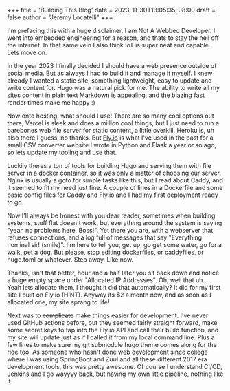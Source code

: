 +++
title = 'Building This Blog'
date = 2023-11-30T13:05:35-08:00
draft = false
author = "Jeremy Locatelli"
+++

I'm prefacing this with a huge disclaimer. I am Not A Webbed Developer. I went into embedded engineering for a reason, and thats to stay the hell off the internet. In that same vein I also think IoT is super neat and capable. Lets move on.

In the year 2023 I finally decided I should have a web presence outside of social media. But as always I had to build it and manage it myself. I knew already I wanted a static site, something lightweight, easy to update and write content for. Hugo was a natural pick for me. The ability to write all my sites content in plain text Markdown is appealing, and the blazing fast render times make me happy :)

Now onto hosting, what should I use! There are so many cool options out there, Vercel is sleek and does a million cool things, but I just need to run a barebones web file server for static content, a little overkill. Heroku is, uh also there I guess, no thanks. But [Fly.io](https://fly.io) is what I've used in the past for a small CSV converter website I wrote in Python and Flask a year or so ago, so lets update my tooling and use that. 

Luckily theres a ton of tools for building Hugo and serving them with file server in a docker container, so it was only a matter of choosing our server. Nginx is usually a goto for simple tasks like this, but I read about Caddy, and it seemed to fit my need just fine. A couple of lines in a Dockerfile and some basic config files for Caddy and Fly.io and I had my first deployment ready to go.

Now I'll always be honest with you dear reader, sometimes when building systems, stuff flat doesn't work, but everything around the system is saying "yeah no problems here, Boss!". Yet there you are, with a webserver that refuses connections, and a log full of messages that say "Everything nominal sir! (smile)". I'm here to tell you, get up, go get some water, go for a walk, pet a dog. But please, stop editing dockerfiles, or caddyfiles, or hugo.toml or whatever. Step away. Like now.

Thanks, isn't that better, hour and a half later you sit back down and notice a huge empty space under "Allocated IP Addresses". Oh, well that uh...
Yeah lets allocate them, I thought it did that automatically? It did for my first site I built on Fly.io (HINT). Anyway its $2 a month now, and as soon as I allocated one, my site sprang to life!

Next was to ~~complicate~~ make things easier for development. I've never used GitHub actions before, but they seemed fairly straight forward, make some secret keys to tap into the Fly.io API and call their build function, and my site will update just as if I called it from my local command line. Plus a few lines to make sure my git submodule hugo theme comes along for the ride too. As someone who hasn't done web development since college where I was using SpringBoot and Zuul and all these different 2017 era development tools, this was pretty awesome. Of course I understand CI/CD, Jenkins and I go wayyyy back, but having my own little pipeline, nothing like it.  


